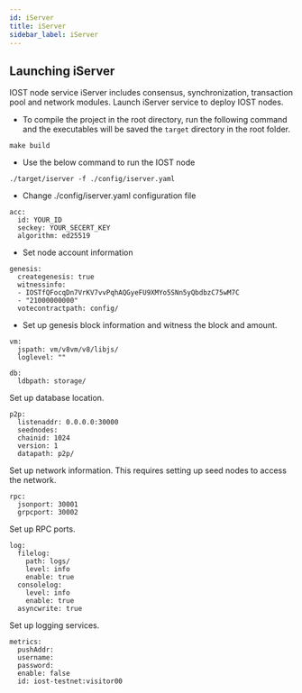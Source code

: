```yaml
---
id: iServer
title: iServer
sidebar_label: iServer
---
```


## Launching iServer

IOST node service iServer includes consensus, synchronization, transaction pool and network modules. Launch iServer service to deploy IOST nodes.

* To compile the project in the root directory, run the following command and the executables will be saved the `target` directory in the root folder.

```
make build
```

* Use the below command to run the IOST node

```
./target/iserver -f ./config/iserver.yaml
```

* Change ./config/iserver.yaml configuration file

```
acc:
  id: YOUR_ID
  seckey: YOUR_SECERT_KEY
  algorithm: ed25519
```

* Set node account information

```
genesis:
  creategenesis: true
  witnessinfo:
  - IOSTfQFocqDn7VrKV7vvPqhAQGyeFU9XMYo5SNn5yQbdbzC75wM7C
  - "21000000000"
  votecontractpath: config/
```

* Set up genesis block information and witness the block and amount.


```
vm:
  jspath: vm/v8vm/v8/libjs/
  loglevel: ""

```


```
db:
  ldbpath: storage/
```

Set up database location.


```
p2p:
  listenaddr: 0.0.0.0:30000
  seednodes:
  chainid: 1024
  version: 1
  datapath: p2p/
```

Set up network information. This requires setting up seed nodes to access the network.

```
rpc:
  jsonport: 30001
  grpcport: 30002
```

Set up RPC ports.


```
log:
  filelog:
    path: logs/
    level: info
    enable: true
  consolelog:
    level: info
    enable: true
  asyncwrite: true
```

Set up logging services.


```
metrics:
  pushAddr:
  username:
  password:
  enable: false
  id: iost-testnet:visitor00
```
